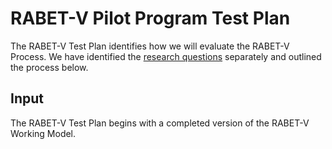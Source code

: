 # RABET-V Pilot Program Test Plan

The RABET-V Test Plan identifies how we will evaluate the RABET-V Process. We have identified the [research questions](Research_Questions.md) separately and outlined the process below. 

## Input
The RABET-V Test Plan begins with a completed version of the RABET-V Working Model. 

